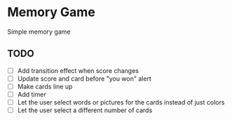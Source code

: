 # Memory Game

Simple memory game

## TODO

- [ ] Add transition effect when score changes
- [ ] Update score and card before "you won" alert
- [ ] Make cards line up
- [ ] Add timer
- [ ] Let the user select words or pictures for the cards instead of just colors
- [ ] Let the user select a different number of cards
